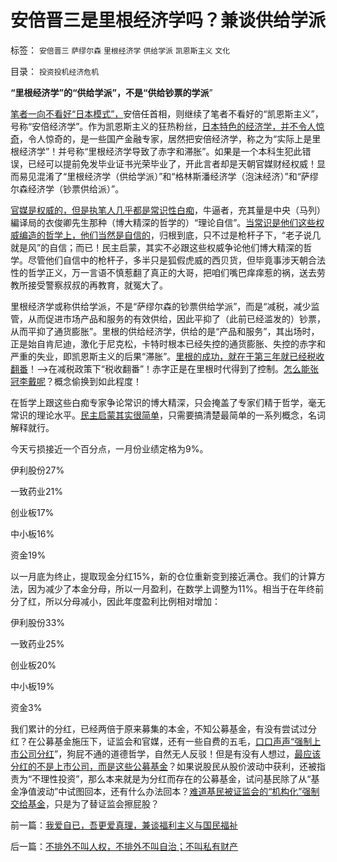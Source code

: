 # 安倍晋三是里根经济学吗？兼谈供给学派

标签： `安倍晋三` `萨缪尔森` `里根经济学` `供给学派` `凯恩斯主义` `文化` 

目录： `投资投机经济危机`

**“里根经济学”的“供给学派”，不是“供给钞票的学派**”

[笔者一向不看好“日本模式”，](../../../2012/4/23/日本模式下的通货膨胀和“人民币汇率均衡了”.md)安倍任首相，则继续了笔者不看好的“凯恩斯主义”，号称“安倍经济学”。作为凯恩斯主义的狂热粉丝，[日本特色的经济学，并不令人惊奇](../../../2012/4/16/德国模式与日本模式不可调和；及最理想的经济模式.md)，令人惊奇的，是一些国产金融专家，居然把安倍经济学，称之为“实际上是里根经济学”！并号称“里根经济学导致了赤字和滞胀”。如果是一个本科生犯此错误，已经可以提前免发毕业证书光荣毕业了，开此言者却是天朝官媒财经权威！显而易见混淆了“里根经济学（供给学派）”和“格林斯潘经济学（泡沫经济）”和“萨缪尔森经济学（钞票供给派）”。

[官媒是权威的，但是执笔人几乎都是常识性白痴](../../../2009/7/27/离不开哲学理论的文化离不开权威的N代宗师.md)，牛逼者，充其量是中央（马列）編译局的衣俊卿先生那种（博大精深的哲学的）“理论自信”。[当常识是他们这些权威编造的哲学上，他们当然是自信的](../../../2009/7/27/实用主义的现代愚民制造业.md)，归根到底，只不过是枪杆子下，“老子说几就是风”的自信；而已！民主启蒙，其实不必跟这些权威争论他们博大精深的哲学。尽管他们自信中的枪杆子，多半只是狐假虎威的西贝货，但毕竟事涉天朝合法性的哲学正义，万一言语不慎惹翻了真正的大哥，把咱们嘴巴痒痒惹的祸，送去劳教所接受警察叔叔的再教育，就冤大了。

里根经济学或称供给学派，不是“萨缪尔森的钞票供给学派”，而是“减税，减少监管，从而促进市场产品和服务的有效供给，因此平抑了（此前已经滥发的）钞票，从而平抑了通货膨胀”。里根的供给经济学，供给的是“产品和服务”，其出场时，正是始自肯尼迪，激化于尼克松，卡特时根本已经失控的通货膨胀、失控的赤字和严重的失业，即凯恩斯主义的后果“滞胀”。[里根的成功，就在于第三年就已经税收翻番](../../../2011/8/12/里根减税灭苏联.md)！——>在减税政策下“税收翻番”！赤字正是在里根时代得到了控制。[怎么能张冠李戴呢](../../../2012/3/25/科学认知不允许“学术分歧”.md)？概念偷换到如此程度！

在哲学上跟这些白痴专家争论常识的博大精深，只会掩盖了专家们精于哲学，毫无常识的理论水平。[民主启蒙其实很简单](../../../2010/5/4/中国不缺信仰，中国缺乏名词解释.md)，只需要搞清楚最简单的一系列概念，名词解释就行。

今天亏损接近一个百分点，一月份业绩定格为9%。

伊利股份27%

一致药业21%

创业板17%

中小板16%

资金19%

以一月底为终止，提取现金分红15%，新的仓位重新变到接近满仓。我们的计算方法，因为减少了本金分母，所以一月盈利，在数学上调整为11%。相当于在年终前分了红，所以分母减小，因此年度盈利比例相对增加：

伊利股份33%

一致药业25%

创业板20%

中小板19%

资金3%

我们累计的分红，已经两倍于原来募集的本金，不知公募基金，有没有尝试过分红？在公募基金施压下，证监会和官媒，还有一些自费的五毛，[口口声声“强制上市公司分红](../../../2012/12/28/从公益变成公害的“为虎作伥的民粹之路”.md)”，狗屁不通的道德哲学，自然无人反驳！但是有没有人想过，[最应该分红的不是上市公司，而是这些公募基金](../../../2012/12/4/A股机构化，相当于实体经济的特许权.md)？如果说股民从股价波动中获利，还被指责为“不理性投资”，那么本来就是为分红而存在的公募基金，试问基民除了从“基金净值波动”中试图回本，还有什么办法回本？[难道基民被证监会的“机构化”强制交给基金](../../../2012/11/29/A股什么跌跌不休？机构化真正的目的是什么？.md)，只是为了替证监会擦屁股？

前一篇：[我爱自已，吾更爱真理，兼谈福利主义与国民福祉](../../../2013/1/31/我爱自已，吾更爱真理，兼谈福利主义与国民福祉.md)

后一篇：[不排外不叫人权，不排外不叫自治；不叫私有财产](../../../2013/2/1/不排外不叫人权，不排外不叫自治；不叫私有财产.md)